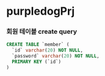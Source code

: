 # purpledogPrj

### 회원 테이블 create query
```sql
CREATE TABLE `member` (
  `id` varchar(20) NOT NULL,
  `password` varchar(20) NOT NULL,
  PRIMARY KEY (`id`)
)
```
